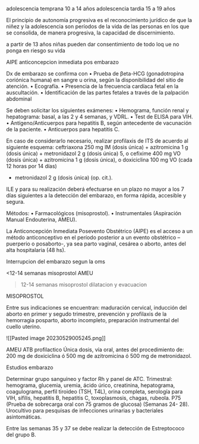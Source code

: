 
adolescencia temprana 10 a 14 años
adolescencia tardia 15 a 19 años


El principio de autonomía progresiva es el reconocimiento
jurídico de que la niñez y la adolescencia son períodos de
la vida de las personas en los que se consolida, de manera
progresiva, la capacidad de discernimiento.


a partir de 13 años niñas pueden dar consentimiento de todo loq ue no ponga en riesgo su vida

AIPE
anticoncepcion inmediata pos embarazo


Dx de embarazo se confirma con
	• Prueba de βeta-HCG (gonadotropina coriónica humana) en sangre u orina,
	según la disponibilidad del sitio de atención.
	• Ecografía.
	• Presencia de la frecuencia cardíaca fetal en la auscultación.
	• Identificación de las partes fetales a través de la palpación abdominal


Se deben solicitar los siguientes exámenes:
• Hemograma, función renal y hepatograma:
basal, a las 2 y 4 semanas, y
VDRL.
• Test de ELISA para VIH.
• Antígeno/Anticuerpos para hepatitis
B, según antecedente de vacunación
de la paciente.
• Anticuerpos para hepatitis C.

En caso de considerarlo necesario, realizar profilaxis de ITS de acuerdo al siguiente
esquema: ceftriaxona 250 mg IM (dosis única) + azitromicina 1 g (dosis
única) + metronidazol 2 g (dosis única) 5, o cefixime 400 mg VO (dosis única) +
azitromicina 1 g (dosis única), o doxiciclina 100 mg VO (cada 12 horas por 14 días)
+ metronidazol 2 g (dosis única) (op. cit.).


ILE y para su realización deberá efectuarse en un plazo no mayor a los 7 días siguientes
a la detección del embarazo, en forma rápida, accesible y segura.

Métodos:
• Farmacológicos (misoprostol).
• Instrumentales (Aspiración Manual Endouterina, AMEU).


La Anticoncepción Inmediata Posevento Obstétrico (AIPE) es el acceso a un método
anticonceptivo en el período posterior a un evento obstétrico –puerperio o
posaborto-, ya sea parto vaginal, cesárea o aborto, antes del alta hospitalaria (48
hs).





Interrupcion del embarazo segun la oms

<12-14 semanas
misoprostol
AMEU

>12-14 semanas
misoprostol
dilatacion y evacuacion


MISOPROSTOL

Entre sus indicaciones se encuentran: maduración cervical, inducción del aborto en primer y segudo trimestre, prevención y profilaxis de la hemorragia posparto, aborto incompleto,
preparación instrumental del cuello uterino.

![[Pasted image 20230529005245.png]]

AMEU
ATB profilactico
Única dosis, vía oral, antes del procedimiento de: 200
mg de doxiciclina ó 500 mg de azitromicina ó 500 mg
de metronidazol.



Estudios embarazo

Determinar grupo sanguíneo y factor Rh y panel de ATC. Trimestral:
hemograma, glucemia, uremia, ácido úrico, creatinina, hepatograma,
coagulograma, perfil tiroideo (TSH, T4L), orina completa, serología para
VIH, sífilis, hepatitis B, hepatitis C, toxoplasmosis, chagas, rubeola. P75
(Prueba de sobrecarga oral con 75 gramos de glucosa) (Semanas 24-
28). Urocultivo para pesquisas de infecciones urinarias y bacteriales
asintomáticas. 

Entre las semanas 35 y 37
se debe realizar la detección
de Estreptococo del grupo
B.

